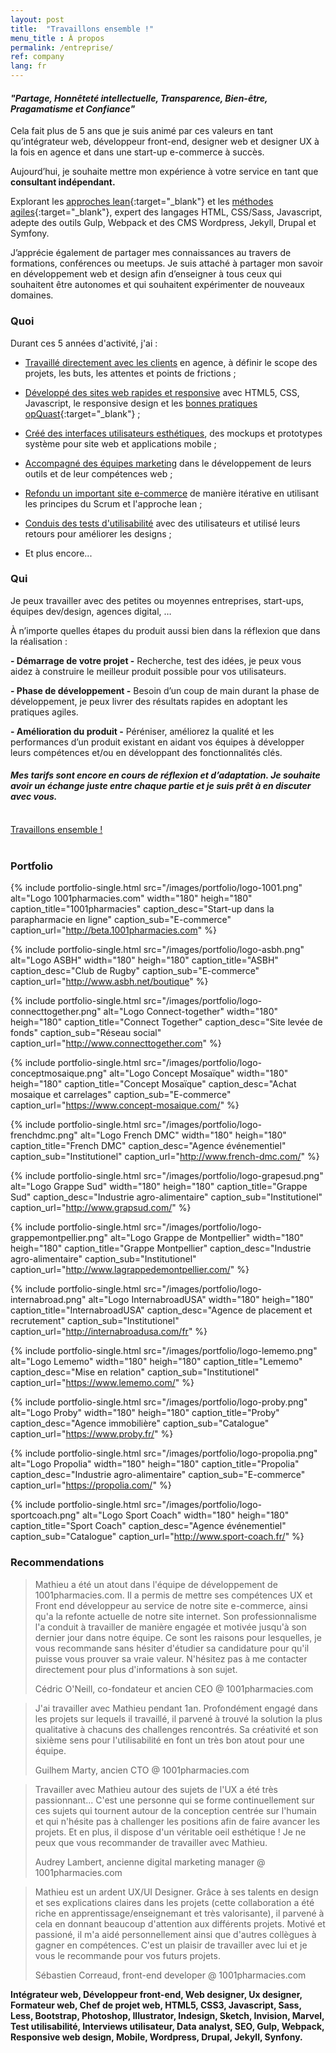 ```yaml
---
layout: post
title:  "Travaillons ensemble !"
menu_title : À propos
permalink: /entreprise/
ref: company
lang: fr
---
```



#### _"Partage, Honnêteté intellectuelle, Transparence, Bien-être, Pragamatisme et Confiance"_


Cela fait plus de 5 ans que je suis animé par ces valeurs en tant qu’intégrateur web, développeur front-end, designer web et designer UX à la fois en agence et dans une start-up e-commerce à succès.

Aujourd’hui, je souhaite mettre mon expérience à votre service en tant que <br/>__consultant indépendant.__

Explorant les [approches lean](https://fr.wikipedia.org/wiki/Lean){:target="_blank"} et les [méthodes agiles](https://fr.wikipedia.org/wiki/M%C3%A9thode_agile){:target="_blank"}, expert des langages HTML, CSS/Sass, Javascript, adepte des outils Gulp, Webpack et des CMS Wordpress, Jekyll, Drupal et Symfony.

J’apprécie également de partager mes connaissances au travers de formations, conférences ou meetups. Je suis attaché à partager mon savoir en développement web et design afin d’enseigner à tous ceux qui souhaitent être autonomes et qui souhaitent expérimenter de nouveaux domaines.


### Quoi

Durant ces 5 années d'activité, j'ai :

* <u>Travaillé directement avec les clients</u> en agence, à définir le scope des projets, les buts, les attentes et points de frictions ;

* <u>Développé des sites web rapides et responsive</u> avec HTML5, CSS, Javascript, le responsive design et les [bonnes pratiques opQuast](http://www.opquast.com){:target="_blank"} ;

* <u>Créé des interfaces utilisateurs esthétiques</u>, des mockups et prototypes système pour site web et applications mobile ;

* <u>Accompagné des équipes marketing</u> dans le développement de leurs outils et de leur compétences web ;

* <u>Refondu un important site e-commerce</u> de manière itérative en utilisant les principes du Scrum et l'approche lean ;

* <u>Conduis des tests d'utilisabilité</u> avec des utilisateurs et utilisé leurs retours pour améliorer les designs ;

* Et plus encore...

### Qui

Je peux travailler avec des petites ou moyennes entreprises, start-ups, équipes dev/design, agences digital, …

À n’importe quelles étapes du produit aussi bien dans la réflexion que dans la réalisation :

__- Démarrage de votre projet -__ Recherche, test des idées, je peux vous aidez à construire le meilleur produit possible pour vos utilisateurs.

__- Phase de développement -__ Besoin d’un coup de main durant la phase de développement, je peux livrer des résultats rapides en adoptant les pratiques agiles.

__- Amélioration du produit -__ Péréniser, améliorez la qualité et les performances d’un produit existant en aidant vos équipes à développer leurs compétences et/ou en développant des fonctionnalités clés.


#### _Mes tarifs sont encore en cours de réflexion et d’adaptation. Je souhaite avoir un échange juste entre chaque partie et je suis prêt à en discuter avec vous._


<br/>
<div class="text-center">
  <a href="mailto:pro.mathieu.fortune@gmail.com?subject=Hey, travaillons ensemble !&amp;body=Bonjour Mathieu, je suis à la recherche de quelqu'un comme vous pour ..." title="" class="btn--default btn--medium">Travaillons ensemble !</a>
</div>
<br/>

### Portfolio

{% include
portfolio-single.html
src="/images/portfolio/logo-1001.png"
alt="Logo 1001pharmacies.com"
width="180"
heigh="180"
caption_title="1001pharmacies"
caption_desc="Start-up dans la parapharmacie en ligne"
caption_sub="E-commerce"
caption_url="http://beta.1001pharmacies.com"
%}

{% include
portfolio-single.html
src="/images/portfolio/logo-asbh.png"
alt="Logo ASBH"
width="180"
heigh="180"
caption_title="ASBH"
caption_desc="Club de Rugby"
caption_sub="E-commerce"
caption_url="http://www.asbh.net/boutique"
%}

{% include
portfolio-single.html
src="/images/portfolio/logo-connecttogether.png"
alt="Logo Connect-together"
width="180"
heigh="180"
caption_title="Connect Together"
caption_desc="Site levée de fonds"
caption_sub="Réseau social"
caption_url="http://www.connecttogether.com"
%}

{% include
portfolio-single.html
src="/images/portfolio/logo-conceptmosaique.png"
alt="Logo Concept Mosaïque"
width="180"
heigh="180"
caption_title="Concept Mosaïque"
caption_desc="Achat mosaique et carrelages"
caption_sub="E-commerce"
caption_url="https://www.concept-mosaique.com/"
%}

{% include
portfolio-single.html
src="/images/portfolio/logo-frenchdmc.png"
alt="Logo French DMC"
width="180"
heigh="180"
caption_title="French DMC"
caption_desc="Agence événementiel"
caption_sub="Institutionel"
caption_url="http://www.french-dmc.com/"
%}

{% include
portfolio-single.html
src="/images/portfolio/logo-grapesud.png"
alt="Logo Grappe Sud"
width="180"
heigh="180"
caption_title="Grappe Sud"
caption_desc="Industrie agro-alimentaire"
caption_sub="Institutionel"
caption_url="http://www.grapsud.com/"
%}

{% include
portfolio-single.html
src="/images/portfolio/logo-grappemontpellier.png"
alt="Logo Grappe de Montpellier"
width="180"
heigh="180"
caption_title="Grappe Montpellier"
caption_desc="Industrie agro-alimentaire"
caption_sub="Institutionel"
caption_url="http://www.lagrappedemontpellier.com/"
%}

{% include
portfolio-single.html
src="/images/portfolio/logo-internabroad.png"
alt="Logo InternabroadUSA"
width="180"
heigh="180"
caption_title="InternabroadUSA"
caption_desc="Agence de placement et recrutement"
caption_sub="Institutionel"
caption_url="http://internabroadusa.com/fr"
%}

{% include
portfolio-single.html
src="/images/portfolio/logo-lememo.png"
alt="Logo Lememo"
width="180"
heigh="180"
caption_title="Lememo"
caption_desc="Mise en relation"
caption_sub="Institutionel"
caption_url="https://www.lememo.com/"
%}

{% include
portfolio-single.html
src="/images/portfolio/logo-proby.png"
alt="Logo Proby"
width="180"
heigh="180"
caption_title="Proby"
caption_desc="Agence immobilière"
caption_sub="Catalogue"
caption_url="https://www.proby.fr/"
%}

{% include
portfolio-single.html
src="/images/portfolio/logo-propolia.png"
alt="Logo Propolia"
width="180"
heigh="180"
caption_title="Propolia"
caption_desc="Industrie agro-alimentaire"
caption_sub="E-commerce"
caption_url="https://propolia.com/"
%}

{% include
portfolio-single.html
src="/images/portfolio/logo-sportcoach.png"
alt="Logo Sport Coach"
width="180"
heigh="180"
caption_title="Sport Coach"
caption_desc="Agence événementiel"
caption_sub="Catalogue"
caption_url="http://www.sport-coach.fr/"
%}



### Recommendations

<blockquote class="small">
  Mathieu a été un atout dans l'équipe de développement de 1001pharmacies.com. Il a permis de mettre ses compétences UX et Front end développeur au service de notre site e-commerce, ainsi qu'a la refonte actuelle de notre site internet. Son professionnalisme l'a conduit à travailler de manière engagée et motivée jusqu'à son dernier jour dans notre équipe.
  Ce sont les raisons pour lesquelles, je vous recommande sans hésiter d'étudier sa candidature pour qu'il puisse vous prouver sa vraie valeur.
  N'hésitez pas à me contacter directement pour plus d'informations à son sujet.
  <p class="text-right">Cédric O'Neill, co-fondateur et ancien CEO @ 1001pharmacies.com</p>
</blockquote>

<blockquote class="small">
 J'ai travailler avec Mathieu pendant 1an. Profondément engagé dans les projets sur lequels il travaillé, il parvené à trouvé la solution la plus qualitative à chacuns des challenges rencontrés. Sa créativité et son sixième sens pour l'utilisabilité en font un très bon atout pour une équipe.
 <p class="text-right">Guilhem Marty, ancien CTO @ 1001pharmacies.com</p>
</blockquote>

<blockquote class="small">
  Travailler avec Mathieu autour des sujets de l'UX a été très passionnant... C'est une personne qui se forme continuellement sur ces sujets qui tournent autour de la conception centrée sur l'humain et qui n'hésite pas à challenger les positions afin de faire avancer les projets. Et en plus, il dispose d'un véritable oeil esthétique ! Je ne peux que vous recommander de travailler avec Mathieu.
  <p class="text-right">Audrey Lambert, ancienne digital marketing manager @ 1001pharmacies.com</p>
</blockquote>

<blockquote class="small">
  Mathieu est un ardent UX/UI Designer.
  Grâce à ses talents en design et ses explications claires dans les projets (cette collaboration a été riche en apprentissage/enseignemant et très valorisante), il parvené à cela en donnant beaucoup d'attention aux différents projets. Motivé et passioné, il m'a aidé personnellement ainsi que d'autres collègues à gagner en compétences. C'est un plaisir de travailler avec lui et je vous le recommande pour vos futurs projets.

  <p class="text-right">Sébastien Correaud, front-end developer @ 1001pharmacies.com</p>
</blockquote>



__Intégrateur web, Développeur front-end, Web designer, Ux designer, Formateur web, Chef de projet web, HTML5, CSS3, Javascript, Sass, Less, Bootstrap, Photoshop, Illustrator, Indesign, Sketch, Invision, Marvel, Test utilisabilité, Interviews utilisateur, Data analyst, SEO, Gulp, Webpack, Responsive web design, Mobile, Wordpress, Drupal, Jekyll, Synfony.__